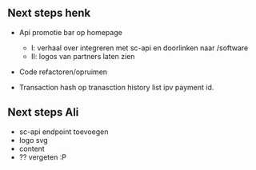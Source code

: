 ## Next steps henk

- Api promotie bar op homepage

  - I: verhaal over integreren met sc-api en doorlinken naar /software
  - II: logos van partners laten zien

- Code refactoren/opruimen

- Transaction hash op tranasction history list ipv payment id.

## Next steps Ali

- sc-api endpoint toevoegen
- logo svg
- content
- ?? vergeten :P

